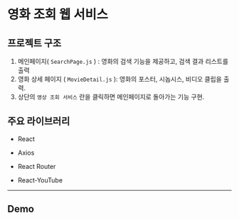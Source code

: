 # 영화 조회 웹 서비스



## 프로젝트 구조

1. 메인페이지( `SearchPage.js` ) : 영화의 검색 기능을 제공하고, 검색 결과 리스트를 출력
2. 영화 상세 페이지 ( `MovieDetail.js` ): 영화의 포스터, 시놉시스, 비디오 클립을 출력.
3. 상단의 `영상 조회 서비스` 란을 클릭하면 메인페이지로 돌아가는 기능 구현.



## 주요 라이브러리

- React

- Axios

- React Router

- React-YouTube

---


## Demo



